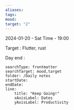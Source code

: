 ```yaml
---
aliases: 
tags: 
mood: 
target: "2"
---
```




2024-01-20 - Sat
Time - 19:00


Target : Flutter, rust

Day end : 


```tracker
searchType: frontmatter 
searchTarget: mood,target
folder: /Daily notes 
startDate:
endDate:
line:
    title: "Keep Going!"
    xAxisLabel: Dates
    yAxisLabel: Productivity 
```